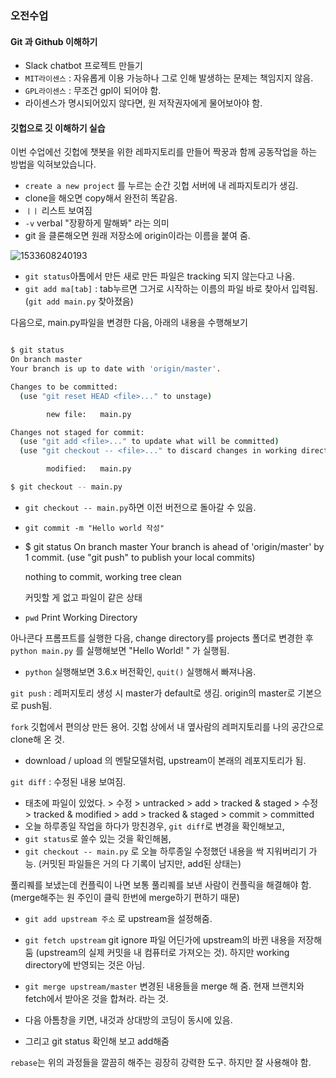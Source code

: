 
### 오전수업

#### Git 과 Github 이해하기

- Slack chatbot 프로젝트 만들기
- `MIT라이센스` : 자유롭게 이용 가능하나 그로 인해 발생하는 문제는 책임지지 않음. 
- `GPL라이센스` : 무조건 gpl이 되어야 함.
- 라이센스가 명시되어있지 않다면, 원 저작권자에게 물어보아야 함.


#### 깃헙으로 깃 이해하기 실습

이번 수업에선 깃헙에 챗봇을 위한 레파지토리를 만들어 짝꿍과 함께 공동작업을 하는 방법을 익혀보았습니다. 




- `create a new project` 를 누르는 순간 깃헙 서버에 내 레파지토리가 생김.
- clone을 해오면 copy해서 완전히 똑같음.
- `ㅣㅣ` 리스트 보여짐
- `-v` verbal "장황하게 말해봐" 라는 의미
- git 을 클론해오면 원래 저장소에 origin이라는 이름을 붙여 줌.



![1533608240193](C:\Users\wolever\AppData\Local\Temp\1533608240193.png)

- `git status`아톰에서 만든 새로 만든 파일은 tracking 되지 않는다고 나옴. 
- `git add ma[tab]` : tab누르면 그거로 시작하는 이름의 파일 바로 찾아서 입력됨. (`git add main.py` 찾아졌음)



다음으로, main.py파일을 변경한 다음, 아래의 내용을 수행해보기

```bash

$ git status
On branch master
Your branch is up to date with 'origin/master'.

Changes to be committed:
  (use "git reset HEAD <file>..." to unstage)

        new file:   main.py

Changes not staged for commit:
  (use "git add <file>..." to update what will be committed)
  (use "git checkout -- <file>..." to discard changes in working directory)

        modified:   main.py

$ git checkout -- main.py
```

- `git checkout -- main.py`하면 이전 버전으로 돌아갈 수 있음.

- `git commit -m "Hello world 작성"`

- $ git status
  On branch master
  Your branch is ahead of 'origin/master' by 1 commit.
    (use "git push" to publish your local commits)

  nothing to commit, working tree clean

  커밋할 게 없고 파일이 같은 상태

- `pwd` Print Working Directory



아나콘다 프롬프트를 실행한 다음, change directory를 projects 폴더로 변경한 후`python main.py` 를 실행해보면 "Hello World! " 가 실행됨.

- `python` 실행해보면 3.6.x 버전확인, `quit()` 실행해서 빠져나옴.



`git push` : 레퍼지토리 생성 시 master가 default로 생김. origin의 master로 기본으로 push됨.

`fork` 깃헙에서 편의상 만든 용어. 깃헙 상에서 내 옆사람의 레퍼지토리를 나의 공간으로 clone해 온 것.

- download / upload 의 멘탈모델처럼, upstream이 본래의 레포지토리가 됨.



`git diff` : 수정된 내용 보여짐.



- 태초에 파일이 있었다. > 수정 > untracked > add > tracked & staged > 수정 > tracked & modified > add > tracked & staged > commit > committed
- 오늘 하루종일 작업을 하다가 망친경우, `git diff`로 변경을 확인해보고, 
- `git status`로 쓸수 있는 것을 확인해봄,
- `git checkout -- main.py` 로 오늘 하루종일 수정했던 내용을 싹 지워버리기 가능. (커밋된 파일들은 거의 다 기록이 남지만, add된 상태는)



풀리퀘를 보냈는데 컨플릭이 나면 보통 풀리퀘를 보낸 사람이 컨플릭을 해결해야 함. (merge해주는 원 주인이 클릭 한번에 merge하기 편하기 때문)

- `git add upstream 주소` 로 upstream을 설정해줌.

- `git fetch upstream` git ignore 파일 어딘가에 upstream의 바뀐 내용을 저장해 둠 (upstream의 실제 커밋을 내 컴퓨터로 가져오는 것). 하지만 working directory에 반영되는 것은 아님.
- `git merge upstream/master` 변경된 내용들을 merge 해 줌. 현재 브랜치와 fetch에서 받아온 것을 합쳐라. 라는 것.
- 다음 아톰창을 키면, 내것과 상대방의 코딩이 동시에 있음.
- 그리고 git status 확인해 보고 add해줌

`rebase`는 위의 과정들을 깔끔히 해주는 굉장히 강력한 도구. 하지만 잘 사용해야 함.

